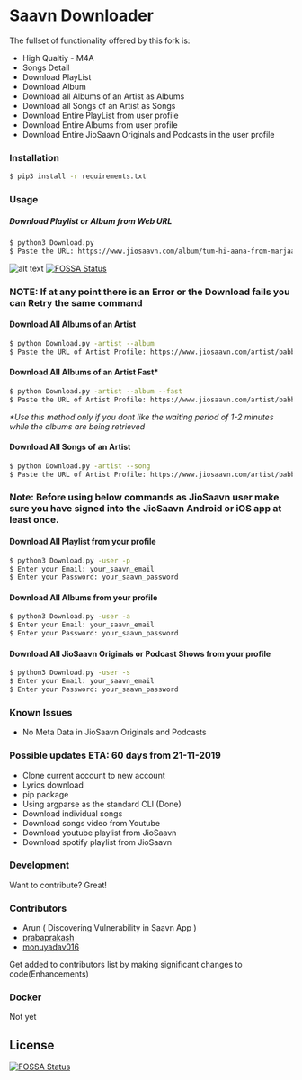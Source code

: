 # Saavn Downloader
The fullset of functionality offered by this fork is:
  - High Qualtiy - M4A
  - Songs Detail
  - Download PlayList
  - Download Album
  - Download all Albums of an Artist as Albums
  - Download all Songs of an Artist as Songs
  - Download Entire PlayList from user profile
  - Download Entire Albums from user profile
  - Download Entire JioSaavn Originals and Podcasts in the user profile
 

### Installation
```sh
$ pip3 install -r requirements.txt
```

### Usage

##### Download Playlist or Album from Web URL
```sh
$ python3 Download.py
$ Paste the URL: https://www.jiosaavn.com/album/tum-hi-aana-from-marjaavaan/j9bfphC2728_
```

![alt text](https://github.com/prabaprakash/Saavn-Downloader/raw/master/gallery/Process.png)
[![FOSSA Status](https://app.fossa.io/api/projects/git%2Bgithub.com%2Fprabaprakash%2FSaavn-Downloader.svg?type=shield)](https://app.fossa.io/projects/git%2Bgithub.com%2Fprabaprakash%2FSaavn-Downloader?ref=badge_shield)



### NOTE: If at any point there is an Error or the Download fails you can Retry the same command

#### Download All Albums of an Artist
```sh
$ python Download.py -artist --album
$ Paste the URL of Artist Profile: https://www.jiosaavn.com/artist/babbal-rai-albums/pRd5ZTGrLv8_
``` 


#### Download All Albums of an Artist Fast*
```sh
$ python Download.py -artist --album --fast
$ Paste the URL of Artist Profile: https://www.jiosaavn.com/artist/babbal-rai-albums/pRd5ZTGrLv8_
``` 
*\*Use this method only if you dont like the waiting period of 1-2 minutes while the albums are being retrieved*


#### Download All Songs of an Artist
```sh
$ python Download.py -artist --song
$ Paste the URL of Artist Profile: https://www.jiosaavn.com/artist/babbal-rai-albums/pRd5ZTGrLv8_
```


### Note: Before using below commands as JioSaavn user make sure you have signed into the JioSaavn Android or iOS app at least once.

#### Download All Playlist from your profile
```sh
$ python3 Download.py -user -p
$ Enter your Email: your_saavn_email
$ Enter your Password: your_saavn_password
```

#### Download All Albums from your profile
```sh
$ python3 Download.py -user -a
$ Enter your Email: your_saavn_email
$ Enter your Password: your_saavn_password
```

#### Download All JioSaavn Originals or Podcast Shows from your profile
```sh
$ python3 Download.py -user -s
$ Enter your Email: your_saavn_email
$ Enter your Password: your_saavn_password
```


### Known Issues
  - No Meta Data in JioSaavn Originals and Podcasts



### Possible updates ETA: 60 days from 21-11-2019
  - Clone current account to new account
  - Lyrics download
  - pip package
  - Using argparse as the standard CLI (Done)
  - Download individual songs
  - Download songs video from Youtube
  - Download youtube playlist from JioSaavn
  - Download spotify playlist from JioSaavn


### Development

Want to contribute? Great!


### Contributors
  - Arun ( Discovering Vulnerability in Saavn App )
  - [prabaprakash](https://github.com/prabaprakash/)
  - [monuyadav016](https://github.com/monuyadav016)

Get added to contributors list by making significant changes to code(Enhancements)


### Docker
Not yet


## License
[![FOSSA Status](https://app.fossa.io/api/projects/git%2Bgithub.com%2Fprabaprakash%2FSaavn-Downloader.svg?type=large)](https://app.fossa.io/projects/git%2Bgithub.com%2Fprabaprakash%2FSaavn-Downloader?ref=badge_large)
